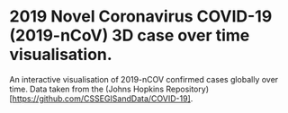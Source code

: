 # 2019 Novel Coronavirus COVID-19 (2019-nCoV) 3D case over time visualisation.

An interactive visualisation of 2019-nCOV confirmed cases globally over time. Data taken from the (Johns Hopkins Repository)[https://github.com/CSSEGISandData/COVID-19].
